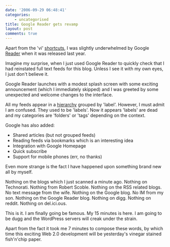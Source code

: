 ```yaml
---
date: '2006-09-29 06:48:41'
categories:
    - uncategorised
title: Google Reader gets revamp
layout: post
comments: true
---
```


Apart from the 'vi'
[shortcuts](http://www.nbrightside.com/blog/2005/10/10/google-reader/),
I was slightly underwhelmed by Google
[Reader](http://www.google.com/reader) when it was released last year.

Imagine my surprise, when I just used Google Reader to quickly check
that I had reinstated full text feeds for this blog. Unless I see it
with my own eyes, I just don't believe it.

Google Reader launches with a modest splash screen with some exciting
announcement (which I immediately skipped) and I was greeted by some
unexpected and welcome changes to the interface.

All my feeds appear in a
[hierarchy](http://flickr.com/photos/70276096@N00/255209620/) grouped by
'label'. However, I must admit I am confused. They used to be 'labels'.
Now it appears 'labels' are dead and my categories are 'folders' or
'tags' depending on the context.

Google has also added:

-   Shared articles (but not grouped feeds)
-   Reading feeds via bookmarks which is an interesting idea
-   Integration with Google Homepage
-   Quick subscribe
-   Support for mobile phones (err, no thanks)

Even more strange is the fact I have happened upon something brand new
all by myself.

Nothing on the blogs which I just scanned a minute ago. Nothing on
Technorati. Nothing from Robert Scoble. Nothing on the RSS related
blogs. No text message from the wife. Nothing on the Google blog. No IM
from my son. Nothing on the Google Reader blog. Nothing on digg. Nothing
on reddit. Nothing on del.ici.ous.

This is it. I am finally going be famous. My 15 minutes is here. I am
going to be dugg and the WordPress servers will creak under the strain.

Apart from the fact it took me 7 minutes to compose these words, by
which time this exciting Web 2.0 development will be yesterday's vinegar
stained fish'n'chip paper.
